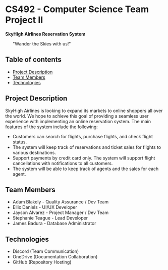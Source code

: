 # CS492 - Computer Science Team Project II

**SkyHigh Airlines Reservation System**
<ul>"Wander the Skies with us!" </ul>

## Table of contents
* [Project Description](#project-description)
* [Team Members](#team-members)
* [Technologies](#technologies)
## Project Description
SkyHigh Airlines is looking to expand its markets to online shoppers all over the world. We hope to achieve this goal of providing a seamless user experience with implementing an online reservation system. The main features of the system include the following: 
  * Customers can search for flights, purchase flights, and check flight status. 
  * The system will keep track of reservations and ticket sales for flights to various destinations. 
  * Support payments by credit card only. The system will support flight cancellations with notifications to all customers. 
  * The system will be able to keep track of agents and the sales for each agent. 
## Team Members
  * Adam Blakely - Quality Assurance / Dev Team
  * Ellix Daniels - UI/UX Developer
  * Jayson Alvarez - Project Manager / Dev Team
  * Stephanie Teague - Lead Developer
  * James Badura - Database Administrator
## Technologies
  * Discord (Team Communication)
  * OneDrive (Documentation Collaboration)
  * GitHub (Repository Hosting)


